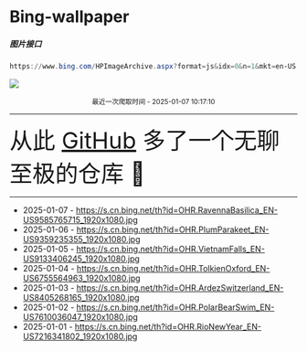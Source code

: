 # Bing-wallpaper

##### 图片接口

```powershell
https://www.bing.com/HPImageArchive.aspx?format=js&idx=0&n=1&mkt=en-US
```

 ![](https://s.cn.bing.net/th?id=OHR.RavennaBasilica_EN-US9585765715_1920x1080.jpg)

<p align='center' >
    <small>
        最近一次爬取时间 - 2025-01-07 10:17:10
    </small>
    <br>
    <hr>
    <font size=7>
        <small>
           从此 <a href='https://github.com/'>GitHub</a> 多了一个无聊至极的仓库  🍳
        </small>
    </font>
    <hr>
</p>


- 2025-01-07 - https://s.cn.bing.net/th?id=OHR.RavennaBasilica_EN-US9585765715_1920x1080.jpg 
- 2025-01-06 - https://s.cn.bing.net/th?id=OHR.PlumParakeet_EN-US9359235355_1920x1080.jpg 
- 2025-01-05 - https://s.cn.bing.net/th?id=OHR.VietnamFalls_EN-US9133406245_1920x1080.jpg 
- 2025-01-04 - https://s.cn.bing.net/th?id=OHR.TolkienOxford_EN-US6755564963_1920x1080.jpg 
- 2025-01-03 - https://s.cn.bing.net/th?id=OHR.ArdezSwitzerland_EN-US8405268165_1920x1080.jpg 
- 2025-01-02 - https://s.cn.bing.net/th?id=OHR.PolarBearSwim_EN-US7610036047_1920x1080.jpg 
- 2025-01-01 - https://s.cn.bing.net/th?id=OHR.RioNewYear_EN-US7216341802_1920x1080.jpg 
